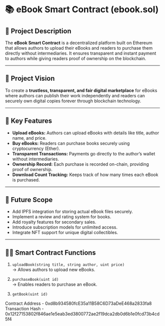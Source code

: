 # 📚 eBook Smart Contract (ebook.sol)

## 🧾 Project Description
The **eBook Smart Contract** is a decentralized platform built on Ethereum that allows authors to upload their eBooks and readers to purchase them directly without intermediaries. It ensures transparent and instant payment to authors while giving readers proof of ownership on the blockchain.

---

## 🎯 Project Vision
To create a **trustless, transparent, and fair digital marketplace** for eBooks where authors can publish their work independently and readers can securely own digital copies forever through blockchain technology.

---

## 🌟 Key Features
- **Upload eBooks:** Authors can upload eBooks with details like title, author name, and price.  
- **Buy eBooks:** Readers can purchase books securely using cryptocurrency (Ether).  
- **Transparent Transactions:** Payments go directly to the author’s wallet without intermediaries.  
- **Ownership Record:** Each purchase is recorded on-chain, providing proof of ownership.  
- **Download Count Tracking:** Keeps track of how many times each eBook is purchased.

---

## 🚀 Future Scope
- Add IPFS integration for storing actual eBook files securely.  
- Implement a review and rating system for books.  
- Add royalty features for secondary sales.  
- Introduce subscription models for unlimited access.  
- Integrate NFT support for unique digital collectibles.

---

## 🧑‍💻 Smart Contract Functions
1. `uploadBook(string title, string author, uint price)`  
   → Allows authors to upload new eBooks.

2. `purchaseBook(uint id)`  
   → Enables readers to purchase an eBook.

3. `getBook(uint id)`  



Contract Address - 0xd8b934580fcE35a11B58C6D73aDeE468a2833fa8
Transaction Hash - 0x12f27153802f846ae1e5eab3ed3800772ae2f19dca2db0d6b1e0fcd73b4cd5f4

